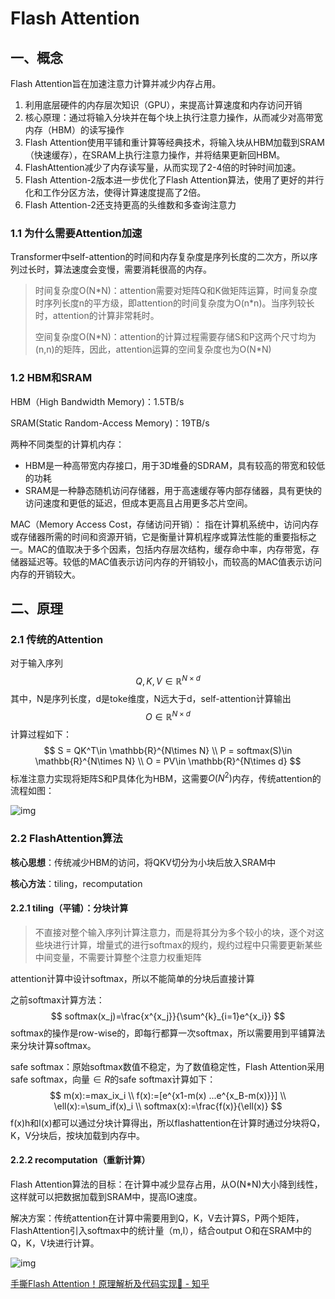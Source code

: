 # Flash Attention

## 一、概念

Flash Attention旨在加速注意力计算并减少内存占用。

1. 利用底层硬件的内存层次知识（GPU），来提高计算速度和内存访问开销
2. 核心原理：通过将输入分块并在每个块上执行注意力操作，从而减少对高带宽内存（HBM）的读写操作
3. Flash Attention使用平铺和重计算等经典技术，将输入块从HBM加载到SRAM（快速缓存），在SRAM上执行注意力操作，并将结果更新回HBM。
4. FlashAttention减少了内存读写量，从而实现了2-4倍的时钟时间加速。
5. Flash Attention-2版本进一步优化了Flash Attention算法，使用了更好的并行化和工作分区方法，使得计算速度提高了2倍。
6. Flash Attention-2还支持更高的头维数和多查询注意力

### 1.1 为什么需要Attention加速

Transformer中self-attention的时间和内存复杂度是序列长度的二次方，所以序列过长时，算法速度会变慢，需要消耗很高的内存。

> 时间复杂度O(N*N)：attention需要对矩阵Q和K做矩阵运算，时间复杂度时序列长度n的平方级，即attention的时间复杂度为O(n\*n)。当序列较长时，attention的计算非常耗时。
>
> 空间复杂度O(N*N)：attention的计算过程需要存储S和P这两个尺寸均为(n,n)的矩阵，因此，attention运算的空间复杂度也为O(N\*N)

### 1.2 HBM和SRAM

HBM（High Bandwidth Memory)：1.5TB/s

SRAM(Static Random-Access Memory)：19TB/s

两种不同类型的计算机内存：

- HBM是一种高带宽内存接口，用于3D堆叠的SDRAM，具有较高的带宽和较低的功耗
- SRAM是一种静态随机访问存储器，用于高速缓存等内部存储器，具有更快的访问速度和更低的延迟，但成本更高且占用更多芯片空间。

MAC（Memory Access Cost，存储访问开销）：
指在计算机系统中，访问内存或存储器所需的时间和资源开销，它是衡量计算机程序或算法性能的重要指标之一。MAC的值取决于多个因素，包括内存层次结构，缓存命中率，内存带宽，存储器延迟等。较低的MAC值表示访问内存的开销较小，而较高的MAC值表示访问内存的开销较大。

## 二、原理

### 2.1 传统的Attention

对于输入序列
$$
Q,K,V\in \mathbb{R}^{N\times d}
$$
其中，N是序列长度，d是toke维度，N远大于d，self-attention计算输出
$$
O\in \mathbb{R}^{N\times d}
$$
计算过程如下：
$$
S = QK^T\in \mathbb{R}^{N\times N} \\
P = softmax(S)\in \mathbb{R}^{N\times N} \\
O = PV\in \mathbb{R}^{N\times d}
$$
标准注意力实现将矩阵S和P具体化为HBM，这需要$O(N^2)$内存，传统attention的流程如图：

![img](https://pic1.zhimg.com/v2-be1b807aff7e52ace47eeeb800f3a42e_1440w.jpg)

### 2.2 FlashAttention算法

**核心思想**：传统减少HBM的访问，将QKV切分为小块后放入SRAM中

**核心方法**：tiling，recomputation

#### 2.2.1 tiling（平铺）：分块计算

> 不直接对整个输入序列计算注意力，而是将其分为多个较小的块，逐个对这些块进行计算，增量式的进行softmax的规约，规约过程中只需要更新某些中间变量，不需要计算整个注意力权重矩阵

attention计算中设计softmax，所以不能简单的分块后直接计算

之前softmax计算方法：
$$
softmax(x_j)=\frac{x^{x_j}}{\sum^{k}_{i=1}e^{x_i}}
$$
softmax的操作是row-wise的，即每行都算一次softmax，所以需要用到平铺算法来分块计算softmax。

safe softmax：原始softmax数值不稳定，为了数值稳定性，Flash Attention采用safe softmax，向量$\in R$的safe softmax计算如下：
$$
m(x):=max_ix_i \\
f(x):=[e^{x1-m(x) ...e^{x_B-m(x)}}] \\
\ell(x):=\sum_if(x)_i \\
softmax(x):=\frac{f(x)}{\ell(x)}
$$
f(x)h和l(x)都可以通过分块计算得出，所以flashattention在计算时通过分块将Q，K，V分块后，按块加载到内存中。

#### 2.2.2 recomputation（重新计算）

Flash Attention算法的目标：在计算中减少显存占用，从O(N*N)大小降到线性，这样就可以把数据加载到SRAM中，提高IO速度。

解决方案：传统attention在计算中需要用到Q，K，V去计算S，P两个矩阵，FlashAttention引入softmax中的统计量（m,l），结合output O和在SRAM中的Q，K，V块进行计算。

![img](https://pic2.zhimg.com/v2-a3e7f759b3ae9123fd0d7034f2ee6d01_1440w.jpg)







[手撕Flash Attention！原理解析及代码实现🦥 - 知乎](https://zhuanlan.zhihu.com/p/696850636)

